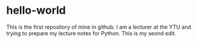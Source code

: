 # hello-world
This is the first repository of mine in github. 
I am a lecturer at the YTU and trying to prepare my lecture notes for Python. 
This is my seond edit. 
